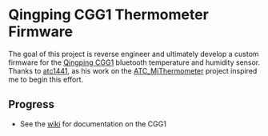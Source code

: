 # Qingping CGG1 Thermometer Firmware
The goal of this project is reverse engineer and ultimately develop a custom firmware for the [Qingping CGG1](https://www.qingping.co/temp-rh-monitor/overview) bluetooth temperature and humidity sensor. Thanks to [atc1441](https://github.com/atc1441), as his work on the  [ATC_MiThermometer](https://github.com/atc1441/ATC_MiThermometer) project inspired me to begin this effort.

## Progress
- See the [wiki](Home) for documentation on the CGG1
